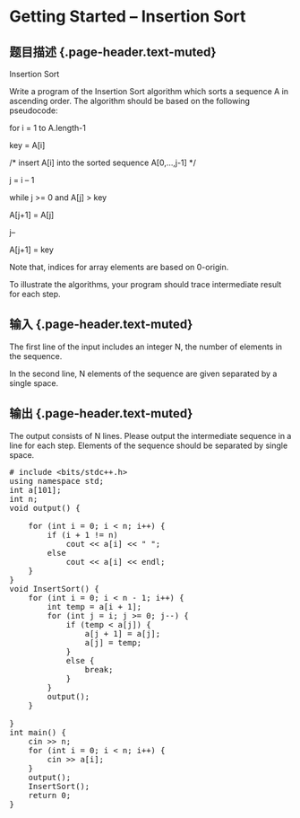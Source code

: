 # Getting Started – Insertion Sort

## 题目描述 {.page-header.text-muted}

<div class="content">
  <p>
    Insertion Sort
  </p>
  
  <p>
    Write a program of the Insertion Sort algorithm which sorts a sequence A in ascending order. The algorithm should be based on the following pseudocode:
  </p>
  
  <p>
    for i = 1 to A.length-1
  </p>
  
  <p>
    key = A[i]
  </p>
  
  <p>
    /* insert A[i] into the sorted sequence A[0,&#8230;,j-1] */
  </p>
  
  <p>
    j = i &#8211; 1
  </p>
  
  <p>
    while j >= 0 and A[j] > key
  </p>
  
  <p>
    A[j+1] = A[j]
  </p>
  
  <p>
    j&#8211;
  </p>
  
  <p>
    A[j+1] = key
  </p>
  
  <p>
    Note that, indices for array elements are based on 0-origin.
  </p>
  
  <p>
    To illustrate the algorithms, your program should trace intermediate result for each step.
  </p>
</div>

## 输入 {.page-header.text-muted}

<div class="content">
  <p>
    The first line of the input includes an integer N, the number of elements in the sequence.
  </p>
  
  <p>
    In the second line, N elements of the sequence are given separated by a single space.
  </p>
</div>

## 输出 {.page-header.text-muted}

<div class="content">
  The output consists of N lines. Please output the intermediate sequence in a line for each step. Elements of the sequence should be separated by single space.
</div>

<pre class="EnlighterJSRAW" data-enlighter-language="cpp"># include &lt;bits/stdc++.h&gt;
using namespace std;
int a[101];
int n;
void output() {

    for (int i = 0; i &lt; n; i++) {
        if (i + 1 != n)
            cout &lt;&lt; a[i] &lt;&lt; " ";
        else
            cout &lt;&lt; a[i] &lt;&lt; endl;
    }
}
void InsertSort() {
    for (int i = 0; i &lt; n - 1; i++) {
        int temp = a[i + 1];
        for (int j = i; j &gt;= 0; j--) {
            if (temp &lt; a[j]) {
                a[j + 1] = a[j];
                a[j] = temp;
            }
            else {
                break;
            }
        }
        output();
    }

}
int main() {
    cin &gt;&gt; n;
    for (int i = 0; i &lt; n; i++) {
        cin &gt;&gt; a[i];
    }
    output();
    InsertSort();
    return 0;
}</pre>

&nbsp;
